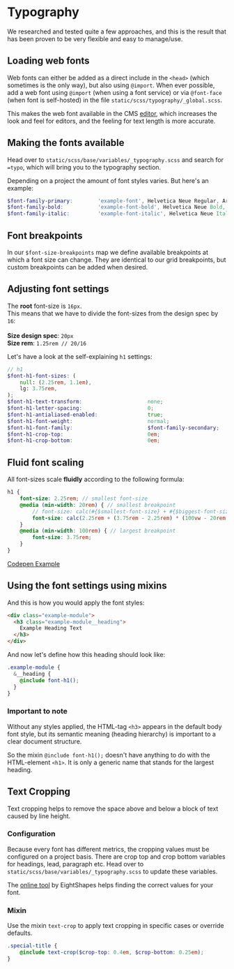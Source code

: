 # Typography

We researched and tested quite a few approaches, and this is the result that has been proven to be very flexible and easy to manage/use.

## Loading web fonts

Web fonts can either be added as a direct include in the `<head>` (which sometimes is the only way), but also using `@import`. When ever possible, add a web font using `@import` (when using a font service) or via `@font-face` (when font is self-hosted) in the file `static/scss/typography/_global.scss`.

This makes the web font available in the CMS [editor](../modules/editor.md), which increases the look and feel for editors, and the feeling for text length is more accurate.

## Making the fonts available

Head over to `static/scss/base/variables/_typography.scss` and search for `=typo`, which will bring you to the typography section.

Depending on a project the amount of font styles varies. But here's an example:

```SCSS
$font-family-primary:        'example-font', Helvetica Neue Regular, Arial, sans-serif;
$font-family-bold:           'example-font-bold', Helvetica Neue Bold, Arial, sans-serif;
$font-family-italic:         'example-font-italic', Helvetica Neue Italic, Arial, sans-serif;
```

## Font breakpoints

In our `$font-size-breakpoints` map we define available breakpoints at which a font size can change. They are identical to our grid breakpoints, but custom breakpoints can be added when desired.

## Adjusting font settings

The **root** font-size is `16px`.<br> This means that we have to divide the font-sizes from the design spec by `16`:<br><br>
**Size design spec**:    `20px`<br>
**Size rem**:            `1.25rem // 20/16`<br>

Let's have a look at the self-explaining `h1` settings:

```SCSS
// h1
$font-h1-font-sizes: (
    null: (2.25rem, 1.1em),
    lg: 3.75rem,
);
$font-h1-text-transform:                     none;
$font-h1-letter-spacing:                     0;
$font-h1-antialiased-enabled:                true;
$font-h1-font-weight:                        normal;
$font-h1-font-family:                        $font-family-secondary;
$font-h1-crop-top:                           0em;
$font-h1-crop-bottom:                        0em;
```

## Fluid font scaling

All font-sizes scale **fluidly** according to the following formula:

```SCSS
h1 {
    font-size: 2.25rem; // smallest font-size
    @media (min-width: 20rem) { // smallest breakpoint
        // font-size: calc(#{$smallest-font-size} + #{$biggest-font-size - $smallest-font-size} * (100vw - #{$smallest-breakpoint}) / 100);
        font-size: calc(2.25rem + (3.75rem - 2.25rem) * (100vw - 20rem / 100);
    }
    @media (min-width: 100rem) { // largest breakpoint
        font-size: 3.75rem;
    }
}
```

[Codepen Example](https://codepen.io/depone/pen/pEbOVm)

## Using the font settings using <strong>mixins</strong>

And this is how you would apply the font styles:

```HTML
<div class="example-module">
  <h3 class="example-module__heading">
    Example Heading Text
  </h3>
</div>
```

And now let's define how this heading should look like:

```SCSS
.example-module {
  &__heading {
    @include font-h1();
  }
}
```

### Important to note

Without any styles applied, the HTML-tag `<h3>` appears in the default body font style, but its semantic meaning (heading hierarchy) is important to a clear document structure.

So the mixin `@include font-h1();` doesn't have anything to do with the HTML-element `<h1>`. It is only a generic name that stands for the largest heading.

## Text Cropping

Text cropping helps to remove the space above and below a block of text caused by line height.

### Configuration

Because every font has different metrics, the cropping values must be configured on a project basis.
There are crop top and crop bottom variables for headings, lead, paragraph etc. Head over to `static/scss/base/variables/_typography.scss` to update these variables.

The [online tool](http://text-crop.eightshapes.com/) by EightShapes helps finding the correct values for your font.

### Mixin

Use the mixin `text-crop` to apply text cropping in specific cases or override defaults.

```SCSS
.special-title {
    @include text-crop($crop-top: 0.4em, $crop-bottom: 0.25em);
}
```

